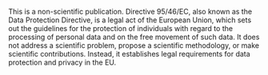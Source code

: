 This is a non-scientific publication. Directive 95/46/EC, also known as the Data Protection Directive, is a legal act of the European Union, which sets out the guidelines for the protection of individuals with regard to the processing of personal data and on the free movement of such data. It does not address a scientific problem, propose a scientific methodology, or make scientific contributions. Instead, it establishes legal requirements for data protection and privacy in the EU.